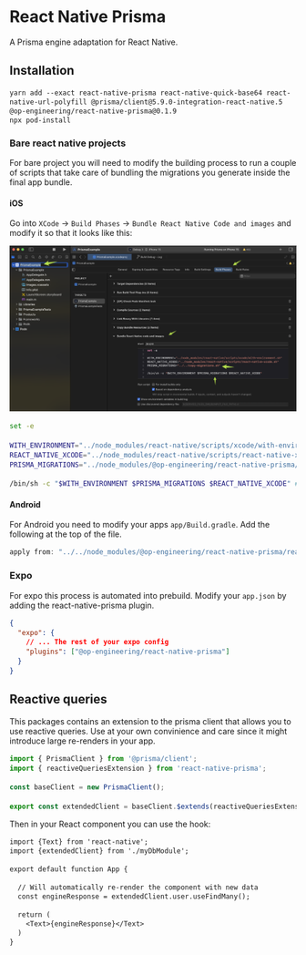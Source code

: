 # React Native Prisma

A Prisma engine adaptation for React Native.

## Installation

```
yarn add --exact react-native-prisma react-native-quick-base64 react-native-url-polyfill @prisma/client@5.9.0-integration-react-native.5 @op-engineering/react-native-prisma@0.1.9
npx pod-install
```

### Bare react native projects

For bare project you will need to modify the building process to run a couple of scripts that take care of bundling the migrations you generate inside the final app bundle.

#### iOS

Go into `XCode` → `Build Phases` → `Bundle React Native Code and images` and modify it so that it looks like this:

![xcode_build_phases](xcode.png)

```bash
set -e

WITH_ENVIRONMENT="../node_modules/react-native/scripts/xcode/with-environment.sh"
REACT_NATIVE_XCODE="../node_modules/react-native/scripts/react-native-xcode.sh"
PRISMA_MIGRATIONS="../node_modules/@op-engineering/react-native-prisma/copy-migrations.sh" # Add this

/bin/sh -c "$WITH_ENVIRONMENT $PRISMA_MIGRATIONS $REACT_NATIVE_XCODE" # Add it to the list of running scripts
```

#### Android

For Android you need to modify your apps `app/Build.gradle`. Add the following at the top of the file.

```groovy
apply from: "../../node_modules/@op-engineering/react-native-prisma/react-native-prisma.gradle"
```

### Expo

For expo this process is automated into prebuild. Modify your `app.json` by adding the react-native-prisma plugin.

```json
{
  "expo": {
    // ... The rest of your expo config
    "plugins": ["@op-engineering/react-native-prisma"]
  }
}
```

## Reactive queries

This packages contains an extension to the prisma client that allows you to use reactive queries. Use at your own convinience and care since it might introduce large re-renders in your app.

```ts
import { PrismaClient } from '@prisma/client';
import { reactiveQueriesExtension } from 'react-native-prisma';

const baseClient = new PrismaClient();

export const extendedClient = baseClient.$extends(reactiveQueriesExtension);
```

Then in your React component you can use the hook:

```tsx
import {Text} from 'react-native';
import {extendedClient} from './myDbModule';

export default function App {

  // Will automatically re-render the component with new data
  const engineResponse = extendedClient.user.useFindMany();

  return (
    <Text>{engineResponse}</Text>
  )
}
```

